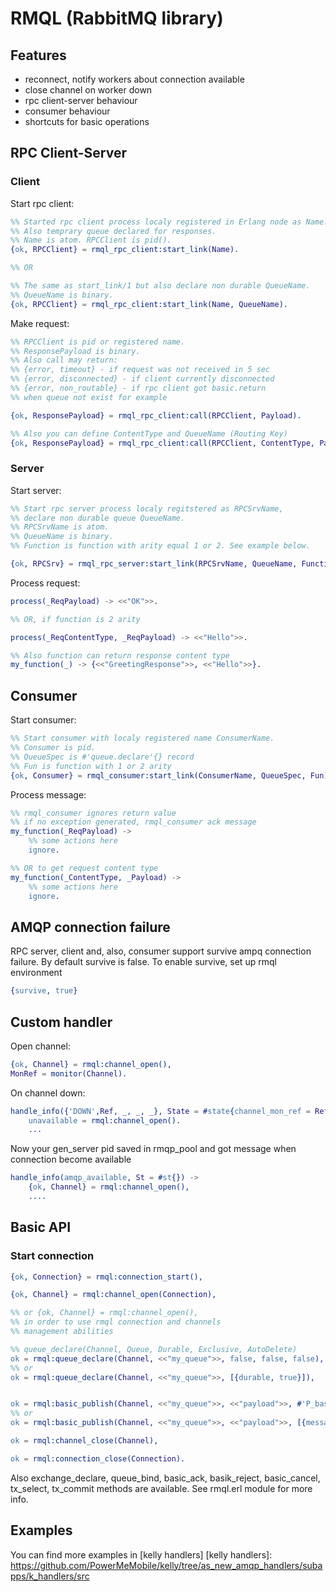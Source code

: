 # RMQL (RabbitMQ library)

## Features

- reconnect, notify workers about connection available
- close channel on worker down
- rpc client-server behaviour
- consumer behaviour
- shortcuts for basic operations

## RPC Client-Server

### Client

Start rpc client:

``` erlang
%% Started rpc client process localy registered in Erlang node as Name.
%% Also temprary queue declared for responses.
%% Name is atom. RPCClient is pid().
{ok, RPCClient} = rmql_rpc_client:start_link(Name).

%% OR

%% The same as start_link/1 but also declare non durable QueueName.
%% QueueName is binary.
{ok, RPCClient} = rmql_rpc_client:start_link(Name, QueueName).
```

Make request:

``` erlang
%% RPCClient is pid or registered name.
%% ResponsePayload is binary.
%% Also call may return:
%% {error, timeout} - if request was not received in 5 sec
%% {error, disconnected} - if client currently disconnected
%% {error, non_routable} - if rpc client got basic.return
%% when queue not exist for example

{ok, ResponsePayload} = rmql_rpc_client:call(RPCClient, Payload).

%% Also you can define ContentType and QueueName (Routing Key)
{ok, ResponsePayload} = rmql_rpc_client:call(RPCClient, ContentType, Payload, QueueName).
```

### Server

Start server:

``` erlang
%% Start rpc server process localy regitstered as RPCSrvName,
%% declare non durable queue QueueName.
%% RPCSrvName is atom.
%% QueueName is binary.
%% Function is function with arity equal 1 or 2. See example below.

{ok, RPCSrv} = rmql_rpc_server:start_link(RPCSrvName, QueueName, Function).
```

Process request:

``` erlang
process(_ReqPayload) -> <<"OK">>.

%% OR, if function is 2 arity

process(_ReqContentType, _ReqPayload) -> <<"Hello">>.

%% Also function can return response content type
my_function(_) -> {<<"GreetingResponse">>, <<"Hello">>}.
```

## Consumer

Start consumer:

``` erlang
%% Start consumer with localy registered name ConsumerName.
%% Consumer is pid.
%% QueueSpec is #'queue.declare'{} record
%% Fun is function with 1 or 2 arity
{ok, Consumer} = rmql_consumer:start_link(ConsumerName, QueueSpec, Fun).
```

Process message:
``` erlang
%% rmql_consumer ignores return value
%% if no exception generated, rmql_consumer ack message
my_function(_ReqPayload) ->
	%% some actions here
	ignore.

%% OR to get request content type
my_function(_ContentType, _Payload) ->
	%% some actions here
	ignore.
```

## AMQP connection failure

RPC server, client and, also, consumer support survive ampq connection failure.
By default survive is false.
To enable survive, set up rmql environment

``` erlang
{survive, true}
```

## Custom handler

Open channel:

``` erlang
{ok, Channel} = rmql:channel_open(),
MonRef = monitor(Channel).
```

On channel down:

``` erlang
handle_info({'DOWN',Ref, _, _, _}, State = #state{channel_mon_ref = Ref}) ->
	unavailable = rmql:channel_open().
	...
```

Now your gen_server pid saved in rmqp_pool and got message
when connection become available

``` erlang
handle_info(amqp_available, St = #st{}) ->
	{ok, Channel} = rmql:channel_open(),
	....
```

## Basic API

### Start connection

``` erlang
{ok, Connection} = rmql:connection_start(),

{ok, Channel} = rmql:channel_open(Connection),

%% or {ok, Channel} = rmql:channel_open(),
%% in order to use rmql connection and channels
%% management abilities

%% queue_declare(Channel, Queue, Durable, Exclusive, AutoDelete)
ok = rmql:queue_declare(Channel, <<"my_queue">>, false, false, false),
%% or
ok = rmql:queue_declare(Channel, <<"my_queue">>, [{durable, true}]),


ok = rmql:basic_publish(Channel, <<"my_queue">>, <<"payload">>, #'P_basic'{}),
%% or
ok = rmql:basic_publish(Channel, <<"my_queue">>, <<"payload">>, [{message_id, <<"some_id">>}]),

ok = rmql:channel_close(Channel),

ok = rmql:connection_close(Connection).
```

Also exchange_declare, queue_bind, basic_ack, basik_reject,
basic_cancel, tx_select, tx_commit methods are available.
See rmql.erl module for more info.

## Examples

You can find more examples in [kelly handlers]
[kelly handlers]: https://github.com/PowerMeMobile/kelly/tree/as_new_amqp_handlers/subapps/k_handlers/src
